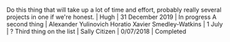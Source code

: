 Do this thing that will take up a lot of time and effort, probably really several projects in one if we're honest. | Hugh | 31 December 2019 | In progress
A second thing | Alexander Yulinovich Horatio Xavier Smedley-Watkins | 1 July | ?
Third thing on the list | Sally Citizen | 0/07/2018 | Completed